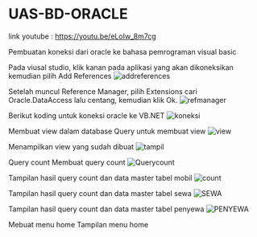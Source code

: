 # UAS-BD-ORACLE
link youtube : https://youtu.be/eLoIw_8m7cg

Pembuatan koneksi dari oracle ke bahasa pemrograman visual basic

Pada viusal studio, klik kanan pada aplikasi yang akan dikoneksikan kemudian pilih Add References
![addreferences](https://user-images.githubusercontent.com/45530085/150466130-0a58095e-44f7-4547-888a-c527f92abeb9.jpg)














Setelah muncul Reference Manager, pilih  Extensions cari Oracle.DataAccess lalu centang, kemudian klik Ok.
![refmanager](https://user-images.githubusercontent.com/45530085/150466834-020d88b3-2c88-42a0-9f61-afc62df803a9.jpg)




















Berikut koding untuk koneksi oracle ke VB.NET
![koneksi](https://user-images.githubusercontent.com/45530085/150466214-ab689e47-79b9-4f52-b1e0-208dc0bc9329.jpg)












Membuat view dalam database
Query untuk membuat view
![view](https://user-images.githubusercontent.com/45530085/150466222-eac2ca66-dca5-4d72-9096-17ff75dad8cb.jpg)



















Menampilkan view yang sudah dibuat
![tampil](https://user-images.githubusercontent.com/45530085/150466230-a9ebe561-a8f0-472d-b815-ffbe7f488218.jpg)




Query count
Membuat query count
![Querycount](https://user-images.githubusercontent.com/45530085/150466271-f52c52d4-c508-4da2-bf75-4675f11529a6.jpg)
 
Tampilan hasil query count dan data master tabel mobil
![count](https://user-images.githubusercontent.com/45530085/150466296-faa0d035-7aad-4dc3-9aca-55a9885fe833.jpg)

 



Tampilan hasil query count dan data master tabel sewa
![SEWA](https://user-images.githubusercontent.com/45530085/150466306-d226b940-6fe7-4de4-8bff-1ab82244ea23.jpg)
 

Tampilan hasil query count dan data master tabel penyewa
![PENYEWA](https://user-images.githubusercontent.com/45530085/150466318-f340473c-e22d-4f3d-9ff8-2cac9e4fd1a1.jpg)
 

Mebuat menu home
Tampilan menu home


